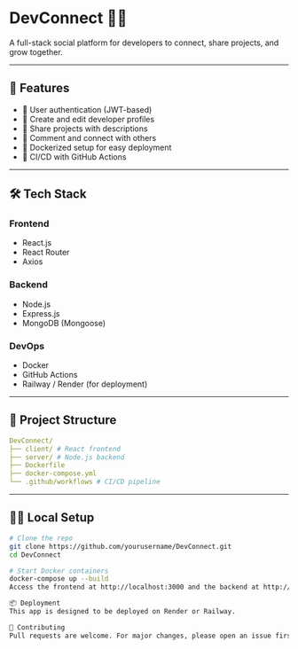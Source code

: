 # DevConnect 🧑‍💻

A full-stack social platform for developers to connect, share projects, and grow together.

---

## 🚀 Features

- 🪪 User authentication (JWT-based)
- 📝 Create and edit developer profiles
- 📂 Share projects with descriptions
- 💬 Comment and connect with others
- 🐳 Dockerized setup for easy deployment
- 🔁 CI/CD with GitHub Actions

---

## 🛠 Tech Stack

### Frontend
- React.js
- React Router
- Axios

### Backend
- Node.js
- Express.js
- MongoDB (Mongoose)

### DevOps
- Docker
- GitHub Actions
- Railway / Render (for deployment)

---

## 📁 Project Structure
```yaml
DevConnect/
├── client/ # React frontend
├── server/ # Node.js backend
├── Dockerfile
├── docker-compose.yml
└── .github/workflows # CI/CD pipeline
```

---

## 🧑‍💻 Local Setup

```bash
# Clone the repo
git clone https://github.com/yourusername/DevConnect.git
cd DevConnect

# Start Docker containers
docker-compose up --build
Access the frontend at http://localhost:3000 and the backend at http://localhost:5000/api.

📦 Deployment
This app is designed to be deployed on Render or Railway.

🙌 Contributing
Pull requests are welcome. For major changes, please open an issue first.
